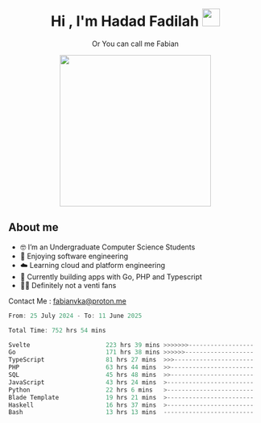 <h1 align="center">Hi , I'm Hadad Fadilah  <img src="https://media.giphy.com/media/hvRJCLFzcasrR4ia7z/giphy.gif" width="35" ></h1>
<p align="center"><span>Or You can call me <span style="font: bold">Fabian</span></p>
<p align="center">
<img src="https://media.tenor.com/78dNivDemDAAAAAi/speech-bubble-venti.gif" width="300"/>    
</p>

##  About me
- 🤓 I’m an Undergraduate Computer Science Students
- 🍰 Enjoying software engineering
- ☁️ Learning cloud and platform engineering
- 🧰 Currently building apps with Go, PHP and Typescript 
- 🏃‍♂️ Definitely not a venti fans

Contact Me : fabianvka@proton.me

<!--START_SECTION:waka-->

```go
From: 25 July 2024 - To: 11 June 2025

Total Time: 752 hrs 54 mins

Svelte                     223 hrs 39 mins >>>>>>>------------------   29.44 %
Go                         171 hrs 38 mins >>>>>>-------------------   22.60 %
TypeScript                 81 hrs 27 mins  >>>----------------------   10.72 %
PHP                        63 hrs 44 mins  >>-----------------------   08.39 %
SQL                        45 hrs 48 mins  >>-----------------------   06.03 %
JavaScript                 43 hrs 24 mins  >------------------------   05.71 %
Python                     22 hrs 6 mins   >------------------------   02.91 %
Blade Template             19 hrs 21 mins  >------------------------   02.55 %
Haskell                    16 hrs 37 mins  >------------------------   02.19 %
Bash                       13 hrs 13 mins  -------------------------   01.74 %
```

<!--END_SECTION:waka-->




<!--
**Fadil-Tao/Fadil-Tao** is a ✨ _special_ ✨ repository because its `README.md` (this file) appears on your GitHub profile.



